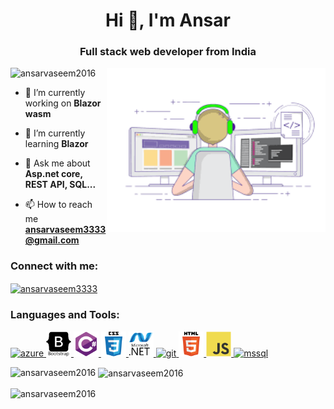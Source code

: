 <h1 align="center">Hi 👋, I'm Ansar</h1>
<h3 align="center">Full stack web developer from India</h3>

<img align="right" alt="working" width="350" src="https://github.com/ansarvaseem2016/ansarvaseem2016/blob/main/programmer%20pic.png">

<p align="left"> <img src="https://komarev.com/ghpvc/?username=ansarvaseem2016&label=Profile%20views&color=0e75b6&style=flat" alt="ansarvaseem2016" /> </p>

- 🔭 I’m currently working on **Blazor wasm**

- 🌱 I’m currently learning **Blazor**

- 💬 Ask me about **Asp.net core, REST API, SQL...**

- 📫 How to reach me **ansarvaseem3333@gmail.com**

<h3 align="left">Connect with me:</h3>
<p align="left">
<a href="https://linkedin.com/in/ansarvaseem3333" target="blank"><img align="center" src="https://raw.githubusercontent.com/rahuldkjain/github-profile-readme-generator/master/src/images/icons/Social/linked-in-alt.svg" alt="ansarvaseem3333" height="30" width="40" /></a>
</p>

<h3 align="left">Languages and Tools:</h3>
<p align="left"> <a href="https://azure.microsoft.com/en-in/" target="_blank" rel="noreferrer"> <img src="https://www.vectorlogo.zone/logos/microsoft_azure/microsoft_azure-icon.svg" alt="azure" width="40" height="40"/> </a> <a href="https://getbootstrap.com" target="_blank" rel="noreferrer"> <img src="https://raw.githubusercontent.com/devicons/devicon/master/icons/bootstrap/bootstrap-plain-wordmark.svg" alt="bootstrap" width="40" height="40"/> </a> <a href="https://www.w3schools.com/cs/" target="_blank" rel="noreferrer"> <img src="https://raw.githubusercontent.com/devicons/devicon/master/icons/csharp/csharp-original.svg" alt="csharp" width="40" height="40"/> </a> <a href="https://www.w3schools.com/css/" target="_blank" rel="noreferrer"> <img src="https://raw.githubusercontent.com/devicons/devicon/master/icons/css3/css3-original-wordmark.svg" alt="css3" width="40" height="40"/> </a> <a href="https://dotnet.microsoft.com/" target="_blank" rel="noreferrer"> <img src="https://raw.githubusercontent.com/devicons/devicon/master/icons/dot-net/dot-net-original-wordmark.svg" alt="dotnet" width="40" height="40"/> </a> <a href="https://git-scm.com/" target="_blank" rel="noreferrer"> <img src="https://www.vectorlogo.zone/logos/git-scm/git-scm-icon.svg" alt="git" width="40" height="40"/> </a> <a href="https://www.w3.org/html/" target="_blank" rel="noreferrer"> <img src="https://raw.githubusercontent.com/devicons/devicon/master/icons/html5/html5-original-wordmark.svg" alt="html5" width="40" height="40"/> </a> <a href="https://developer.mozilla.org/en-US/docs/Web/JavaScript" target="_blank" rel="noreferrer"> <img src="https://raw.githubusercontent.com/devicons/devicon/master/icons/javascript/javascript-original.svg" alt="javascript" width="40" height="40"/> </a> <a href="https://www.microsoft.com/en-us/sql-server" target="_blank" rel="noreferrer"> <img src="https://www.svgrepo.com/show/303229/microsoft-sql-server-logo.svg" alt="mssql" width="40" height="40"/> </a> </p>

<p><img align="left" src="https://github-readme-stats.vercel.app/api/top-langs?username=ansarvaseem2016&show_icons=true&locale=en&layout=compact" alt="ansarvaseem2016" /></p>

<p>&nbsp;<img align="center" src="https://github-readme-stats.vercel.app/api?username=ansarvaseem2016&show_icons=true&locale=en" alt="ansarvaseem2016" /></p>

<p><img align="center" src="https://github-readme-streak-stats.herokuapp.com/?user=ansarvaseem2016&" alt="ansarvaseem2016" /></p>

